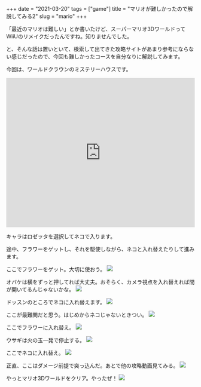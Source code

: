 +++
date = "2021-03-20"
tags = ["game"]
title = "マリオが難しかったので解説してみる2"
slug = "mario"
+++

「最近のマリオは難しい」とか書いたけど、スーパーマリオ3DワールドってWiiUのリメイクだったんですね。知りませんでした。

と、そんな話は置いといて、検索して出てきた攻略サイトがあまり参考にならない感じだったので、今回も難しかったコースを自分なりに解説してみます。

今回は、ワールドクラウンのミステリーハウスです。

<iframe width="100%" height="400" src="https://www.youtube.com/embed/bpLE8kRIJGU" frameborder="0" allow="autoplay; encrypted-media" allowfullscreen></iframe>

キャラはロゼッタを選択してネコで入ります。

途中、フラワーをゲットし、それを駆使しながら、ネコと入れ替えたりして進みます。

ここでフラワーをゲット。大切に使おう。
![](https://raw.githubusercontent.com/syui/img/master/other/switch_mario_3d_world_202103205431.png)

オバケは横をずっと押してれば大丈夫。おそらく、カメラ視点を入れ替えれば間が開いてるんじゃないかな。
![](https://raw.githubusercontent.com/syui/img/master/other/switch_mario_3d_world_202103205359.png)

ドッスンのところでネコに入れ替えます。
![](https://raw.githubusercontent.com/syui/img/master/other/switch_mario_3d_world_202103205416.png)

ここが最難関だと思う。はじめからネコじゃないときつい。
![](https://raw.githubusercontent.com/syui/img/master/other/switch_mario_3d_world_202103205441.png)

ここでフラワーに入れ替え。
![](https://raw.githubusercontent.com/syui/img/master/other/switch_mario_3d_world_202103205503.png)

ウサギは火の玉一発で停止する。
![](https://raw.githubusercontent.com/syui/img/master/other/switch_mario_3d_world_202103205512.png)

ここでネコに入れ替え。
![](https://raw.githubusercontent.com/syui/img/master/other/switch_mario_3d_world_202103205534.png)

正直、ここはダメージ前提で突っ込んだ。あとで他の攻略動画見てみる。
![](https://raw.githubusercontent.com/syui/img/master/other/switch_mario_3d_world_202103205603.png)

やっとマリオ3Dワールドをクリア。やったぜ！
![](https://raw.githubusercontent.com/syui/img/master/other/switch_mario_3d_world_202103205627.png)
